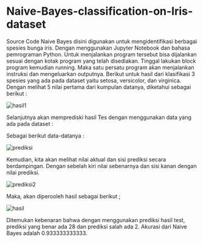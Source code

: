 # Naive-Bayes-classification-on-Iris-dataset
Source Code Naive Bayes disini digunakan untuk mengidentifikasi berbagai spesies bunga iris. Dengan menggunakan Jupyter Notebook dan bahasa pemrograman Python. 
Untuk menjalankan program tersebut bisa dijalankan sesuai dengan kotak program yang telah disediakan. Tinggal lakukan block program kemudian running. Maka satu persatu program akan menjalankan instruksi dan mengeluarkan outputnya.
Berikut untuk hasil dari klasifikasi 3 spesies yang ada pada dataset yaitu setosa, versicolor, dan virginica.
Dengan melihat 5 nilai pertama dari kumpulan datanya, diketahui sebagai berikut : 

![hasil1](https://user-images.githubusercontent.com/44889084/113510669-1b3beb00-9586-11eb-9ae1-b0637ee520b4.PNG)

Selanjutnya akan memprediski hasil Tes dengan menggunakan data yang ada pada dataset :

Sebagai berikut data-datanya :

![prediksi](https://user-images.githubusercontent.com/44889084/113511041-019ba300-9588-11eb-87ac-1d2b17b5fe4b.PNG)

Kemudian, kita akan melihat nilai aktual dan sisi prediksi secara berdampingan. Dengan sebelah kiri nilai sebenarnya dan sisi kanan dengan nilai prediksi. 

![prediksi2](https://user-images.githubusercontent.com/44889084/113511194-cfd70c00-9588-11eb-82be-bd4fc4491ce0.PNG)

Maka, akan diperooleh hasil sebagai berikut ;

![hasil](https://user-images.githubusercontent.com/44889084/113511268-378d5700-9589-11eb-9a1a-21eba7eb7da9.PNG)

Ditemukan kebenaran bahwa dengan menggunakan prediksi hasil test, prediksi yang benar ada 28 dan prediksi salah ada 2.
Akurasi dari Naive Bayes adalah 0.933333333333.






